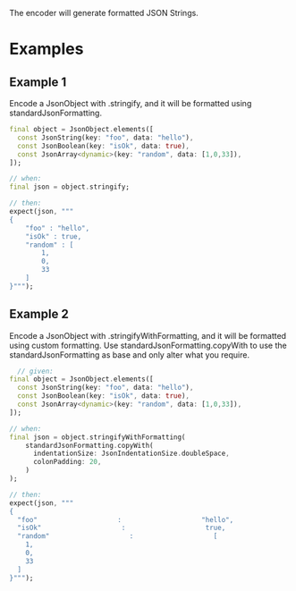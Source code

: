 The encoder will generate formatted JSON Strings.

# Examples

## Example 1

Encode a JsonObject with .stringify, and it will be formatted using standardJsonFormatting.

```dart
final object = JsonObject.elements([
  const JsonString(key: "foo", data: "hello"),
  const JsonBoolean(key: "isOk", data: true),
  const JsonArray<dynamic>(key: "random", data: [1,0,33]),
]);

// when:
final json = object.stringify;

// then:
expect(json, """
{
    "foo" : "hello",
    "isOk" : true,
    "random" : [
        1,
        0,
        33
    ]
}""");
```

## Example 2

Encode a JsonObject with .stringifyWithFormatting, and it will be formatted using custom formatting.
Use standardJsonFormatting.copyWith to use the standardJsonFormatting as base and only alter what you require.

```dart
  // given:
final object = JsonObject.elements([
  const JsonString(key: "foo", data: "hello"),
  const JsonBoolean(key: "isOk", data: true),
  const JsonArray<dynamic>(key: "random", data: [1,0,33]),
]);

// when:
final json = object.stringifyWithFormatting(
    standardJsonFormatting.copyWith(
      indentationSize: JsonIndentationSize.doubleSpace,
      colonPadding: 20,
    )
);

// then:
expect(json, """
{
  "foo"                    :                    "hello",
  "isOk"                    :                    true,
  "random"                    :                    [
    1,
    0,
    33
  ]
}""");
```